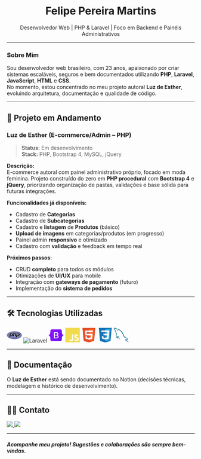 <h1 align="center">Felipe Pereira Martins</h1>

<p align="center">
  Desenvolvedor Web | PHP & Laravel | Foco em Backend e Painéis Administrativos
</p>

---

### Sobre Mim

Sou desenvolvedor web brasileiro, com 23 anos, apaixonado por criar sistemas escaláveis, seguros e bem documentados utilizando **PHP**, **Laravel**, **JavaScript**, **HTML** e **CSS**.  
No momento, estou concentrado no meu projeto autoral **Luz de Esther**, evoluindo arquitetura, documentação e qualidade de código.

---

## 🚧 Projeto em Andamento

### Luz de Esther (E-commerce/Admin – PHP)

> **Status:** Em desenvolvimento  
> **Stack:** PHP, Bootstrap 4, MySQL, jQuery

**Descrição:**  
E-commerce autoral com painel administrativo próprio, focado em moda feminina. Projeto construído do zero em **PHP procedural** com **Bootstrap 4** e **jQuery**, priorizando organização de pastas, validações e base sólida para futuras integrações.

**Funcionalidades já disponíveis:**
- Cadastro de **Categorias**
- Cadastro de **Subcategorias**
- Cadastro e **listagem** de **Produtos** (básico)
- **Upload de imagens** em categorias/produtos (em progresso)
- Painel admin **responsivo** e otimizado
- Cadastro com **validação** e feedback em tempo real

**Próximos passos:**
- CRUD **completo** para todos os módulos
- Otimizações de **UI/UX** para mobile
- Integração com **gateways de pagamento** (futuro)
- Implementação do **sistema de pedidos**

---

## 🛠️ Tecnologias Utilizadas

<div class="d-flex justify-content-center flex-wrap">
  <img src="https://raw.githubusercontent.com/devicons/devicon/master/icons/php/php-original.svg" class="mx-2 mb-2" height="40" alt="PHP">
  <img src="https://cdn.jsdelivr.net/gh/devicons/devicon@latest/icons/laravel/laravel-original.svg" class="mx-2 mb-2" height="40" alt="Laravel">
  <img src="https://raw.githubusercontent.com/devicons/devicon/master/icons/bootstrap/bootstrap-original.svg" class="mx-2 mb-2" height="40" alt="Bootstrap">
  <img src="https://raw.githubusercontent.com/devicons/devicon/master/icons/javascript/javascript-plain.svg" class="mx-2 mb-2" height="40" alt="JavaScript">
  <img src="https://raw.githubusercontent.com/devicons/devicon/master/icons/html5/html5-original.svg" class="mx-2 mb-2" height="40" alt="HTML5">
  <img src="https://raw.githubusercontent.com/devicons/devicon/master/icons/css3/css3-original.svg" class="mx-2 mb-2" height="40" alt="CSS3">
  <img src="https://raw.githubusercontent.com/devicons/devicon/master/icons/mysql/mysql-original.svg" class="mx-2 mb-2" height="40" alt="MySQL">
</div>

---

## 📑 Documentação

O **Luz de Esther** está sendo documentado no Notion (decisões técnicas, modelagem e histórico de desenvolvimento).

---

## 👨‍💻 Contato

<div align="left">
  <a href="mailto:martinsfelipe2013@gmail.com">
    <img src="https://img.shields.io/badge/-Gmail-333?style=for-the-badge&logo=gmail&logoColor=white" height="35" />
  </a>
  <a href="https://www.linkedin.com/in/felipe-pereira-martins/" target="_blank">
    <img src="https://img.shields.io/badge/-LinkedIn-0077B5?style=for-the-badge&logo=linkedin&logoColor=white" height="35" />
  </a>
</div>

---

#### *Acompanhe meu projeto! Sugestões e colaborações são sempre bem-vindas.*

